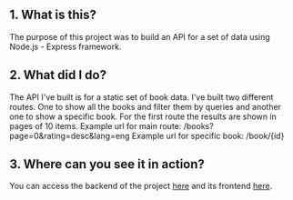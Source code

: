 ## 1. What is this?

The purpose of this project was to build an API for a set of data using Node.js - Express framework.

## 2. What did I do?

The API I've built is for a static set of book data.
I've built two different routes. One to show all the books and filter them by queries and another one to show a specific book.
For the first route the results are shown in pages of 10 items.
Example url for main route: /books?page=0&rating=desc&lang=eng
Example url for specific book: /book/{id}

## 3. Where can you see it in action?

You can access the backend of the project [here](https://tavferreira-bookstore-api.herokuapp.com/books?page=0) and its frontend [here](https://dazzling-kepler-13501e.netlify.com/).
